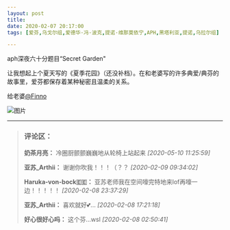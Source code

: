 ```yaml
---
layout: post
title: 
date: 2020-02-07 20:17:00
tags: [爱芬,乌戈尔组,爱德华·冯·波克,提诺·维那莫依宁,APH,黑塔利亚,提诺,乌拉尔组]

---
```

aph深夜六十分题目“Secret Garden"

让我想起上个夏天写的《夏季花园》（还没补档）。在和老婆写的许多典爱/典芬的故事里，爱芬都保存着某种秘密且温柔的关系。

给老婆[@Finno](https://www.lofter.com/mentionredirect.do?blogId=491464085)


![图片](./img/ang4SjhuSGNnSFpqREhKN1VWSUcwTWVyV3JtbVNsS2JSMWdZZElSa0VaK2paU0VhSTNaYWNRPT0.jpg)


---
> ### 评论区：
>**奶茶月亮：** 冷圈厨颤颤巍巍地从轮椅上站起来  *[2020-05-10 11:25:59]*
>
>**亚苏_Arthii：** 谢谢你吹我！！！（？？  *[2020-02-09 09:34:02]*
>
>**Haruka-von-bock🇪🇪：** 亚苏老师我在空间嚎完特地来lof再嚎一边！！！！！  *[2020-02-08 23:37:29]*
>
>**亚苏_Arthii：** 喜欢就好💕…  *[2020-02-08 17:21:18]*
>
>**好心很好心吗：** 这个芬…wsl  *[2020-02-08 02:50:41]*
>
>